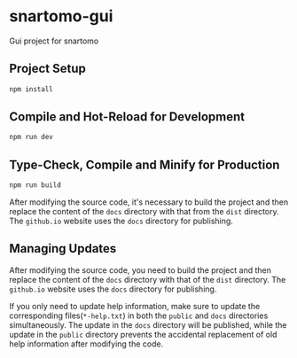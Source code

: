 # snartomo-gui

Gui project for snartomo

## Project Setup

```sh
npm install
```

## Compile and Hot-Reload for Development

```sh
npm run dev
```

## Type-Check, Compile and Minify for Production

```sh
npm run build
```

After modifying the source code, it's necessary to build the project and then replace the content of the `docs` directory with that from the `dist` directory. The `github.io` website uses the `docs` directory for publishing.

## Managing Updates

After modifying the source code, you need to build the project and then replace the content of the `docs` directory with that of the `dist` directory. The `github.io` website uses the `docs` directory for publishing.

If you only need to update help information, make sure to update the corresponding files(`*-help.txt`) in both the `public` and `docs` directories simultaneously. The update in the `docs` directory will be published, while the update in the `public` directory prevents the accidental replacement of old help information after modifying the code.

